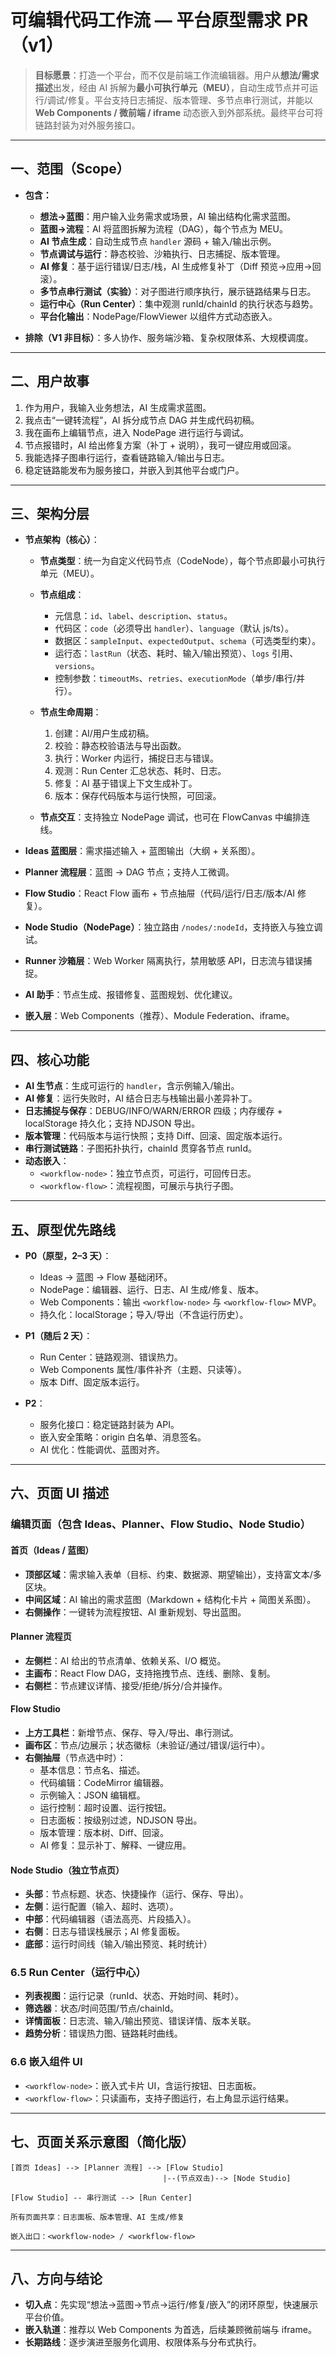 # 可编辑代码工作流 — 平台原型需求 PR（v1）

> **目标愿景**：打造一个平台，而不仅是前端工作流编辑器。用户从**想法/需求描述**出发，经由 AI 拆解为**最小可执行单元（MEU）**，自动生成节点并可运行/调试/修复。平台支持日志捕捉、版本管理、多节点串行测试，并能以 **Web Components / 微前端 / iframe** 动态嵌入到外部系统。最终平台可将链路封装为对外服务接口。

---

## 一、范围（Scope）

- **包含：**
  - **想法→蓝图**：用户输入业务需求或场景，AI 输出结构化需求蓝图。
  - **蓝图→流程**：AI 将蓝图拆解为流程（DAG），每个节点为 MEU。
  - **AI 节点生成**：自动生成节点 `handler` 源码 + 输入/输出示例。
  - **节点调试与运行**：静态校验、沙箱执行、日志捕捉、版本管理。
  - **AI 修复**：基于运行错误/日志/栈，AI 生成修复补丁（Diff 预览→应用→回滚）。
  - **多节点串行测试（实验）**：对子图进行顺序执行，展示链路结果与日志。
  - **运行中心（Run Center）**：集中观测 runId/chainId 的执行状态与趋势。
  - **平台化输出**：NodePage/FlowViewer 以组件方式动态嵌入。

- **排除（V1 非目标）**：多人协作、服务端沙箱、复杂权限体系、大规模调度。

---

## 二、用户故事

1. 作为用户，我输入业务想法，AI 生成需求蓝图。
2. 我点击“一键转流程”，AI 拆分成节点 DAG 并生成代码初稿。
3. 我在画布上编辑节点，进入 NodePage 进行运行与调试。
4. 节点报错时，AI 给出修复方案（补丁 + 说明），我可一键应用或回滚。
5. 我能选择子图串行运行，查看链路输入/输出与日志。
6. 稳定链路能发布为服务接口，并嵌入到其他平台或门户。

---

## 三、架构分层

- **节点架构（核心）**：
  - **节点类型**：统一为自定义代码节点（CodeNode），每个节点即最小可执行单元（MEU）。
  - **节点组成**：
    - 元信息：`id`、`label`、`description`、`status`。
    - 代码区：`code`（必须导出 `handler`）、`language`（默认 js/ts）。
    - 数据区：`sampleInput`、`expectedOutput`、`schema`（可选类型约束）。
    - 运行态：`lastRun`（状态、耗时、输入/输出预览）、`logs` 引用、`versions`。
    - 控制参数：`timeoutMs`、`retries`、`executionMode`（单步/串行/并行）。

  - **节点生命周期**：
    1. 创建：AI/用户生成初稿。
    2. 校验：静态校验语法与导出函数。
    3. 执行：Worker 内运行，捕捉日志与错误。
    4. 观测：Run Center 汇总状态、耗时、日志。
    5. 修复：AI 基于错误上下文生成补丁。
    6. 版本：保存代码版本与运行快照，可回滚。

  - **节点交互**：支持独立 NodePage 调试，也可在 FlowCanvas 中编排连线。

- **Ideas 蓝图层**：需求描述输入 + 蓝图输出（大纲 + 关系图）。

- **Planner 流程层**：蓝图 → DAG 节点；支持人工微调。

- **Flow Studio**：React Flow 画布 + 节点抽屉（代码/运行/日志/版本/AI 修复）。

- **Node Studio（NodePage）**：独立路由 `/nodes/:nodeId`，支持嵌入与独立调试。

- **Runner 沙箱层**：Web Worker 隔离执行，禁用敏感 API，日志流与错误捕捉。

- **AI 助手**：节点生成、报错修复、蓝图规划、优化建议。

- **嵌入层**：Web Components（推荐）、Module Federation、iframe。

---

## 四、核心功能

- **AI 生节点**：生成可运行的 `handler`，含示例输入/输出。
- **AI 修复**：运行失败时，AI 结合日志与栈输出最小差异补丁。
- **日志捕捉与保存**：DEBUG/INFO/WARN/ERROR 四级；内存缓存 + localStorage 持久化；支持 NDJSON 导出。
- **版本管理**：代码版本与运行快照；支持 Diff、回滚、固定版本运行。
- **串行测试链路**：子图拓扑执行，chainId 贯穿各节点 runId。
- **动态嵌入**：
  - `<workflow-node>`：独立节点页，可运行，可回传日志。
  - `<workflow-flow>`：流程视图，可展示与执行子图。

---

## 五、原型优先路线

- **P0（原型，2–3 天）**：
  - Ideas → 蓝图 → Flow 基础闭环。
  - NodePage：编辑器、运行、日志、AI 生成/修复、版本。
  - Web Components：输出 `<workflow-node>` 与 `<workflow-flow>` MVP。
  - 持久化：localStorage；导入/导出（不含运行历史）。

- **P1（随后 2 天）**：
  - Run Center：链路观测、错误热力。
  - Web Components 属性/事件补齐（主题、只读等）。
  - 版本 Diff、固定版本运行。

- **P2**：
  - 服务化接口：稳定链路封装为 API。
  - 嵌入安全策略：origin 白名单、消息签名。
  - AI 优化：性能调优、蓝图对齐。

---

## 六、页面 UI 描述

### 编辑页面（包含 Ideas、Planner、Flow Studio、Node Studio）

#### 首页（Ideas / 蓝图）

- **顶部区域**：需求输入表单（目标、约束、数据源、期望输出），支持富文本/多区块。
- **中间区域**：AI 输出的需求蓝图（Markdown + 结构化卡片 + 简图关系图）。
- **右侧操作**：一键转为流程按钮、AI 重新规划、导出蓝图。

#### Planner 流程页

- **左侧栏**：AI 给出的节点清单、依赖关系、I/O 概览。
- **主画布**：React Flow DAG，支持拖拽节点、连线、删除、复制。
- **右侧栏**：节点建议详情、接受/拒绝/拆分/合并操作。

#### Flow Studio

- **上方工具栏**：新增节点、保存、导入/导出、串行测试。
- **画布区**：节点/边展示；状态徽标（未验证/通过/错误/运行中）。
- **右侧抽屉**（节点选中时）：
  - 基本信息：节点名、描述。
  - 代码编辑：CodeMirror 编辑器。
  - 示例输入：JSON 编辑框。
  - 运行控制：超时设置、运行按钮。
  - 日志面板：按级别过滤，NDJSON 导出。
  - 版本管理：版本树、Diff、回滚。
  - AI 修复：显示补丁、解释、一键应用。

#### Node Studio（独立节点页）

- **头部**：节点标题、状态、快捷操作（运行、保存、导出）。
- **左侧**：运行配置（输入、超时、选项）。
- **中部**：代码编辑器（语法高亮、片段插入）。
- **右侧**：日志与错误栈展示；AI 修复面板。
- **底部**：运行时间线（输入/输出预览、耗时统计）

### 6.5 Run Center（运行中心）

- **列表视图**：运行记录（runId、状态、开始时间、耗时）。
- **筛选器**：状态/时间范围/节点/chainId。
- **详情面板**：日志流、输入/输出预览、错误详情、版本关联。
- **趋势分析**：错误热力图、链路耗时曲线。

### 6.6 嵌入组件 UI

- `<workflow-node>`：嵌入式卡片 UI，含运行按钮、日志面板。
- `<workflow-flow>`：只读画布，支持子图运行，右上角显示运行结果。

---

## 七、页面关系示意图（简化版）

```text
[首页 Ideas] --> [Planner 流程] --> [Flow Studio]
                                  |--(节点双击)--> [Node Studio]

[Flow Studio] -- 串行测试 --> [Run Center]

所有页面共享：日志面板、版本管理、AI 生成/修复

嵌入出口：<workflow-node> / <workflow-flow>
```

---

## 八、方向与结论

- **切入点**：先实现“想法→蓝图→节点→运行/修复/嵌入”的闭环原型，快速展示平台价值。
- **嵌入轨道**：推荐以 Web Components 为首选，后续兼顾微前端与 iframe。
- **长期路线**：逐步演进至服务化调用、权限体系与分布式执行。
